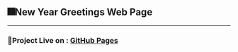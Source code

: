 ## 🎆New Year Greetings Web Page

---

### 🐢Project Live on : <a href="https://mdsabbiralmamon.github.io/new-year-greetings/">GitHub Pages</a>
